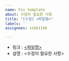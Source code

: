 ```yaml
---
name: Fix template
about: 수정이 필요한 사항
title: "[수정] <파일명>"
labels: ''
assignees: ssbb1166

---
```


- 링크 : [<파일명>](../tree/main/<URL>)
- 설명 : <수정이 필요한 사항>
